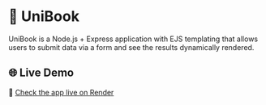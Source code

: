# 📘 UniBook

UniBook is a Node.js + Express application with EJS templating that allows users to submit data via a form and see the results dynamically rendered.

## 🌐 Live Demo

🔗 [Check the app live on Render](https://unibook-wg52.onrender.com)
